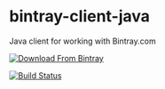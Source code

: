 bintray-client-java
===================
Java client for working with Bintray.com

[![Download From Bintray](https://www.bintray.com/docs/images/bintray_badge_color.png)](https://bintray.com/jfrog/bintray-tools/bintray-client-java?bdg=1)

[![Build Status](https://drone.io/github.com/bintray/bintray-client-java/status.png)](https://drone.io/github.com/jbaruch/bintray-client-java/latest)
